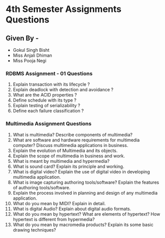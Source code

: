 # 4th Semester Assignments Questions
## Given By - 
 - Gokul Singh Bisht
 - Miss Anjali Dhiman
 - Miss Pooja Negi

### RDBMS Assignment - 01 Questions
 1.	Explain transaction with its lifecycle ?
 2.	Explain deadlock with detection and avoidance ?
 3.	What are the ACID properties ?
 4.	Define schedule with its type ?
 5.	Explain testing of serializability ?
 6.	Define each failure classification ?

### Multimedia Assignment Questions
 1.	What is multimedia? Describe components of multimedia?
 2.	What are software and hardware requirements for multimedia computer? Discuss multimedia applications in business.
 3.	Explain the evolution of Multimedia and its objects.
 4.	Explain the scope of multimedia in business and work.
 5.	What is meant by multimedia and hypermedia?
 6.	What is sound card? Explain its principle and working.
 7.	What is digital video? Explain the use of digital video in developing multimedia application.
 8.	What is image capturing authoring tools/software? Explain the features of authoring tools/software.
 9.	Explain the process involved in planning and design of any multimedia application.
 10. What do you mean by MIDI? Explain in detail.
 11. What is digital Audio? Explain about digital audio formats.
 12. What do you mean by hypertext? What are elements of hypertext? How hypertext is different from hypermedia?
 13. What do you mean by macromedia products? Explain its some basic drawing techniques?